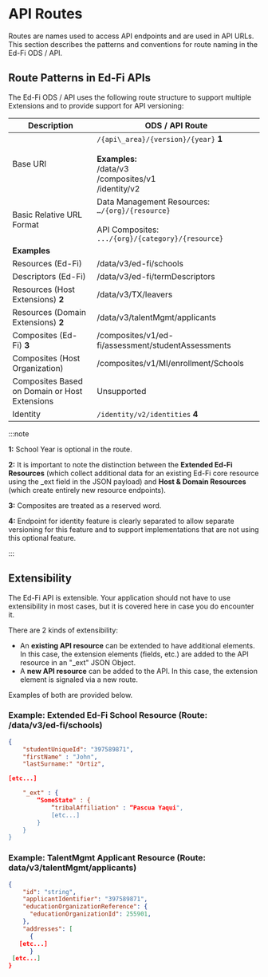 # API Routes

Routes are names used to access API endpoints and are used in API URLs. This
section describes the patterns and conventions for route naming in the Ed-Fi ODS
/ API.

## Route Patterns in Ed-Fi APIs

The Ed-Fi ODS / API uses the following route structure to support multiple
Extensions and to provide support for API versioning:

| Description | ODS / API Route |
| --- | --- |
| Base URI | `/{api\_area}/{version}/{year}` **1**<br/><br/>**Examples:**  <br/>/data/v3  <br/>/composites/v1  <br/>/identity/v2 |
| Basic Relative URL Format | Data Management Resources:  <br/>`…/{org}/{resource}`<br/><br/>API Composites:  <br/>`.../{org}/{category}/{resource}` |
| **Examples** |     |
| Resources (Ed-Fi) | /data/v3/ed-fi/schools |
| Descriptors (Ed-Fi) | /data/v3/ed-fi/termDescriptors |
| Resources (Host Extensions) **2** | /data/v3/TX/leavers |
| Resources (Domain Extensions) **2** | /data/v3/talentMgmt/applicants |
| Composites (Ed-Fi) **3** | /composites/v1/ed-fi/assessment/studentAssessments |
| Composites (Host Organization) | /composites/v1/MI/enrollment/Schools |
| Composites Based on Domain or Host Extensions | Unsupported |
| Identity | `/identity/v2/identities` **4** |

:::note

**1:** School Year is optional in the route.

**2:** It is important to note the
distinction between the **Extended Ed-Fi Resources** (which collect additional
data for an existing Ed-Fi core resource using the \_ext field in the JSON
payload) and **Host & Domain Resources** (which create entirely new resource
endpoints).

**3:** Composites are treated as a reserved word.

**4:** Endpoint for
identity feature is clearly separated to allow separate versioning for this
feature and to support implementations that are not using this optional feature.

:::

## Extensibility

The Ed-Fi API is extensible. Your application should not have to use
extensibility in most cases, but it is covered here in case you do encounter it.

There are 2 kinds of extensibility:

* An **existing API resource** can be extended to have additional elements. In
  this case, the extension elements (fields, etc.) are added to the API resource
  in an "_ext" JSON Object.
* A **new API resource** can be added to the API. In this case, the extension
  element is signaled via a new route.

Examples of both are provided below.

### Example: Extended Ed-Fi School Resource (Route: /data/v3/ed-fi/schools)

```json title="Sample JSON Payload for extended Student"
{
    "studentUniqueId": "397589871",
    "firstName" : "John",
    "lastSurname:" "Ortiz",

[etc...]

    "_ext" : {
        “SomeState" : {
            “tribalAffiliation" : “Pascua Yaqui",
            [etc...]
        }
    }
}
```

### Example: TalentMgmt Applicant Resource (Route: data/v3/talentMgmt/applicants)

```json title="Sample JSON Payload for Applicant"
{
    "id": "string",
    "applicantIdentifier": "397589871",
    "educationOrganizationReference": {
      "educationOrganizationId": 255901,
    },
    "addresses": [
      {
   [etc...]
      }
 [etc...]
}
```
